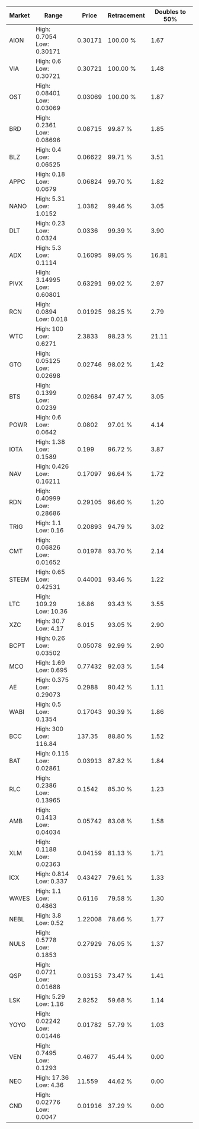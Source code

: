 | Market | Range | Price| Retracement | Doubles to 50% |
| --- | --- | --- | --- | --- |
| AION | High: 0.7054<br />Low: 0.30171 | 0.30171 | 100.00 % | 1.67 |
| VIA | High: 0.6<br />Low: 0.30721 | 0.30721 | 100.00 % | 1.48 |
| OST | High: 0.08401<br />Low: 0.03069 | 0.03069 | 100.00 % | 1.87 |
| BRD | High: 0.2361<br />Low: 0.08696 | 0.08715 | 99.87 % | 1.85 |
| BLZ | High: 0.4<br />Low: 0.06525 | 0.06622 | 99.71 % | 3.51 |
| APPC | High: 0.18<br />Low: 0.0679 | 0.06824 | 99.70 % | 1.82 |
| NANO | High: 5.31<br />Low: 1.0152 | 1.0382 | 99.46 % | 3.05 |
| DLT | High: 0.23<br />Low: 0.0324 | 0.0336 | 99.39 % | 3.90 |
| ADX | High: 5.3<br />Low: 0.1114 | 0.16095 | 99.05 % | 16.81 |
| PIVX | High: 3.14995<br />Low: 0.60801 | 0.63291 | 99.02 % | 2.97 |
| RCN | High: 0.0894<br />Low: 0.018 | 0.01925 | 98.25 % | 2.79 |
| WTC | High: 100<br />Low: 0.6271 | 2.3833 | 98.23 % | 21.11 |
| GTO | High: 0.05125<br />Low: 0.02698 | 0.02746 | 98.02 % | 1.42 |
| BTS | High: 0.1399<br />Low: 0.0239 | 0.02684 | 97.47 % | 3.05 |
| POWR | High: 0.6<br />Low: 0.0642 | 0.0802 | 97.01 % | 4.14 |
| IOTA | High: 1.38<br />Low: 0.1589 | 0.199 | 96.72 % | 3.87 |
| NAV | High: 0.426<br />Low: 0.16211 | 0.17097 | 96.64 % | 1.72 |
| RDN | High: 0.40999<br />Low: 0.28686 | 0.29105 | 96.60 % | 1.20 |
| TRIG | High: 1.1<br />Low: 0.16 | 0.20893 | 94.79 % | 3.02 |
| CMT | High: 0.06826<br />Low: 0.01652 | 0.01978 | 93.70 % | 2.14 |
| STEEM | High: 0.65<br />Low: 0.42531 | 0.44001 | 93.46 % | 1.22 |
| LTC | High: 109.29<br />Low: 10.36 | 16.86 | 93.43 % | 3.55 |
| XZC | High: 30.7<br />Low: 4.17 | 6.015 | 93.05 % | 2.90 |
| BCPT | High: 0.26<br />Low: 0.03502 | 0.05078 | 92.99 % | 2.90 |
| MCO | High: 1.69<br />Low: 0.695 | 0.77432 | 92.03 % | 1.54 |
| AE | High: 0.375<br />Low: 0.29073 | 0.2988 | 90.42 % | 1.11 |
| WABI | High: 0.5<br />Low: 0.1354 | 0.17043 | 90.39 % | 1.86 |
| BCC | High: 300<br />Low: 116.84 | 137.35 | 88.80 % | 1.52 |
| BAT | High: 0.115<br />Low: 0.02861 | 0.03913 | 87.82 % | 1.84 |
| RLC | High: 0.2386<br />Low: 0.13965 | 0.1542 | 85.30 % | 1.23 |
| AMB | High: 0.1413<br />Low: 0.04034 | 0.05742 | 83.08 % | 1.58 |
| XLM | High: 0.1188<br />Low: 0.02363 | 0.04159 | 81.13 % | 1.71 |
| ICX | High: 0.814<br />Low: 0.337 | 0.43427 | 79.61 % | 1.33 |
| WAVES | High: 1.1<br />Low: 0.4863 | 0.6116 | 79.58 % | 1.30 |
| NEBL | High: 3.8<br />Low: 0.52 | 1.22008 | 78.66 % | 1.77 |
| NULS | High: 0.5778<br />Low: 0.1853 | 0.27929 | 76.05 % | 1.37 |
| QSP | High: 0.0721<br />Low: 0.01688 | 0.03153 | 73.47 % | 1.41 |
| LSK | High: 5.29<br />Low: 1.16 | 2.8252 | 59.68 % | 1.14 |
| YOYO | High: 0.02242<br />Low: 0.01446 | 0.01782 | 57.79 % | 1.03 |
| VEN | High: 0.7495<br />Low: 0.1293 | 0.4677 | 45.44 % | 0.00 |
| NEO | High: 17.36<br />Low: 4.36 | 11.559 | 44.62 % | 0.00 |
| CND | High: 0.02776<br />Low: 0.0047 | 0.01916 | 37.29 % | 0.00 |

